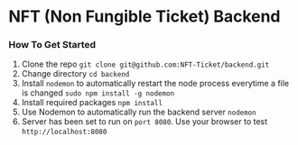 # NFT (Non Fungible Ticket) Backend

### How To Get Started

1. Clone the repo
   `git clone git@github.com:NFT-Ticket/backend.git`
2. Change directory `cd backend`
3. Install `nodemon` to automatically restart the node process everytime a file is changed
   `sudo npm install -g nodemon`
4. Install required packages `npm install`
5. Use Nodemon to automatically run the backend server `nodemon`
6. Server has been set to run on `port 8080`.
   Use your browser to test `http://localhost:8080`
